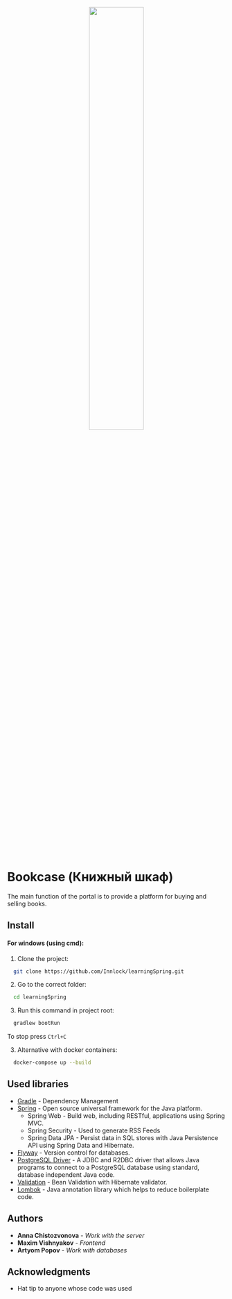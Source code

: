 <p align="center">
  <img src="https://github.com/Innlock/learningSpring/blob/main/src/pics/Books.PNG" width="50%">
</p>

# Bookcase (Книжный шкаф)

The main function of the portal is to provide a platform for buying and selling books.

## Install

#### For windows (using cmd):

1. Сlone the project:
```bash
  git clone https://github.com/Innlock/learningSpring.git
```
2. Go to the correct folder:
```bash
  cd learningSpring
```
3. Run this command in project root:
```bash
  gradlew bootRun
```

To stop press `Ctrl+C`

3. Alternative with docker containers:
```bash
  docker-compose up --build
```

## Used libraries

* [Gradle](https://gradle.org/) - Dependency Management
* [Spring](https://spring.io/) - Open source universal framework for the Java platform.
  * Spring Web - Build web, including RESTful, applications using Spring MVC.
  * Spring Security - Used to generate RSS Feeds
  * Spring Data JPA - Persist data in SQL stores with Java Persistence API using Spring Data and Hibernate.
* [Flyway](https://flywaydb.org/) - Version control for databases.
* [PostgreSQL Driver](https://jdbc.postgresql.org/) - A JDBC and R2DBC driver that allows Java programs to connect to a PostgreSQL database using standard, database independent Java code.
* [Validation](https://hibernate.org/) - Bean Validation with Hibernate validator.
* [Lombok](https://projectlombok.org/) - Java annotation library which helps to reduce boilerplate code.

## Authors

* **Anna Chistozvonova** - *Work with the server*
* **Maxim Vishnyakov** - *Frontend*
* **Artyom Popov** - *Work with databases*

## Acknowledgments

* Hat tip to anyone whose code was used
